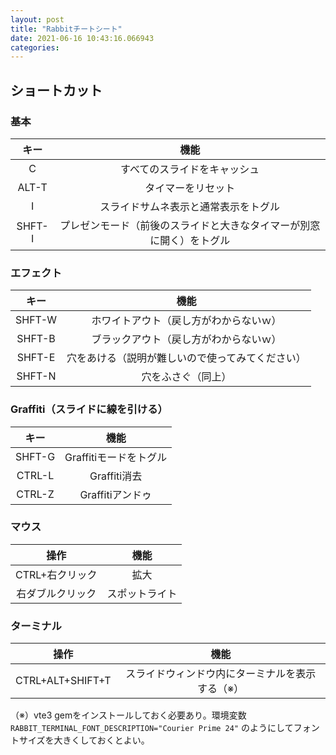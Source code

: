 ```yaml
---
layout: post
title: "Rabbitチートシート"
date: 2021-06-16 10:43:16.066943
categories: 
---
```


## ショートカット

### 基本
|キー|機能|
|:---:|:---:|
|C|すべてのスライドをキャッシュ|
|ALT-T|タイマーをリセット|
|I|スライドサムネ表示と通常表示をトグル|
|SHFT-I|プレゼンモード（前後のスライドと大きなタイマーが別窓に開く）をトグル|

### エフェクト
|キー|機能|
|:---:|:---:|
|SHFT-W|ホワイトアウト（戻し方がわからないｗ）|
|SHFT-B|ブラックアウト（戻し方がわからないｗ）|
|SHFT-E|穴をあける（説明が難しいので使ってみてください）|
|SHFT-N|穴をふさぐ（同上）|

### Graffiti（スライドに線を引ける）
|キー|機能|
|:---:|:---:|
|SHFT-G|Graffitiモードをトグル|
|CTRL-L|Graffiti消去|
|CTRL-Z|Graffitiアンドゥ|

### マウス
|操作|機能|
|:---:|:---:|
|CTRL+右クリック|拡大|
|右ダブルクリック|スポットライト|

### ターミナル
|操作|機能|
|:---:|:---:|
|CTRL+ALT+SHIFT+T|スライドウィンドウ内にターミナルを表示する（※）|


（※）vte3 gemをインストールしておく必要あり。環境変数`RABBIT_TERMINAL_FONT_DESCRIPTION="Courier Prime 24"` のようにしてフォントサイズを大きくしておくとよい。
